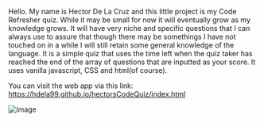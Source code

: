 Hello. My name is Hector De La Cruz and this little project is my Code Refresher quiz. While it may be small for now it will eventually grow as my knowledge grows. It will have very niche and specific questions that I can always use to assure that though there may be somethings I have not touched on in a while I will still retain some general knowledge of the language. It is a simple quiz that uses the time left when the quiz taker has reached the end of the array of questions that are inputted as your score. It uses vanilla javascript, CSS and html(of course).
 
 You can visit the web app via this link: https://hdela99.github.io/hectorsCodeQuiz/index.html
 
 
![image](https://user-images.githubusercontent.com/105886672/178656364-63ae17ae-b0cc-4783-9a93-997ad5f1e8c9.png)
